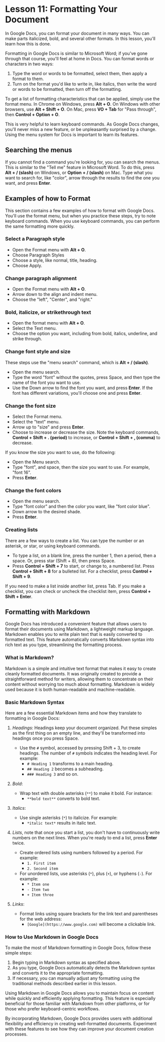 # Lesson 11: Formatting Your Document

In Google Docs, you can format your document in many ways. You can
make parts italicized, bold, and several other formats. In this
lesson, you'll learn how this is done.

Formatting in Google Docs is similar to Microsoft Word; if you've gone
through that course, you'll feel at home in Docs. You can format words
or characters in two ways:

1. Type the word or words to be formatted, select them, then apply a format to them.
2. Turn on the format you'd like to write in, like italics, then write the word or words to be formatted, then turn off the formatting.

To get a list of formatting characteristics that can be applied,
simply use the format menu. In Chrome on Windows, press **Alt + O**.
On Windows with other browsers, use **Alt + Shift + O**. On Mac,
press **VO + Tab** for "Pass through", then **Control + Option + O**.

This is very helpful to learn keyboard commands. As Google Docs
changes, you'll never miss a new feature, or be unpleasantly surprised
by a change. Using the menu system for Docs is important to learn its
features.

## Searching the menus

If you cannot find a command you're looking for, you can search the
menus. This is similar to the "Tell me" feature in Microsoft Word. To
do this, press **Alt + / (slash)** on Windows, or **Option + /
(slash)** on Mac. Type what you want to search for, like "color", arrow
through the results to find the one you want, and press **Enter**.

## Examples of how to Format

This section contains a few examples of how to format with Google
Docs. You'll use the format menu, but when you practice these steps,
try to note keyboard commands. When you use keyboard commands, you can
perform the same formatting more quickly.

### Select a Paragraph style

* Open the Format menu with **Alt + O**.
* Choose Paragraph Styles
* Choose a style, like normal, title, heading.
* Choose Apply.

### Change paragraph alignment

* Open the Format menu with **Alt + O**.
* Arrow down to the align and indent menu.
* Choose the "left", "Center", and "right."

### Bold, italicize, or strikethrough text

* Open the format menu with **Alt + O**.
* Select the Text menu.
* Choose the option you want, including from bold, italics, underline,
  and strike through.

### Change font style and size

These steps use the "menu search" command, which is **Alt + /
(slash)**.

* Open the menu search.
* Type the word "font" without the quotes, press Space, and then type
  the name of the font you want to use.
* Use the Down arrow to find the font you want, and press
  **Enter**. If the font has different variations, you'll choose one
  and press **Enter**.

### Change the font size

* Select the Format menu.
* Select the "text" menu.
* Arrow up to "size" and press **Enter**.
* Choose to increase or decrease the size. Note the keyboard commands,
  **Control + Shift + . (period)** to increase, or **Control + Shift +
  , (comma)** to decrease.

If you know the size you want to use, do the following:

* Open the Menu search.
* Type "font", and space, then the size you want to use. For example,
  "font 16".
* Press **Enter**.

### Change the font colors

* Open the menu search.
* Type "font color" and then the color you want, like "font color
  blue".
* Down arrow to the desired shade.
* Press **Enter**.

### Creating lists

There are a few ways to create a list. You can type the number or an
asterisk, or star, or using keyboard commands.

* To type a list, on a blank line, press the number 1, then a period,
  then a space. Or, press star (Shift + 8), then press Space.
* Press **Control + Shift + 7** to start, or change to, a numbered
  list. Press **Control + Shift + 8** for a bulleted list. For a
  checklist, press **Control + Shift + 9**.

If you need to make a list inside another list, press Tab. If you make
a checklist, you can check or uncheck the checklist item, press
**Control + Shift + Enter**.

## Formatting with Markdown

Google Docs has introduced a convenient feature that allows users to
format their documents using Markdown, a lightweight markup
language. Markdown enables you to write plain text that is easily
converted to formatted text. This feature automatically converts
Markdown syntax into rich text as you type, streamlining the
formatting process.

### What is Markdown?

Markdown is a simple and intuitive text format that makes it easy to
create cleanly formatted documents. It was originally created to
provide a straightforward method for writers, allowing them to
concentrate on their content without worrying too much about
formatting. Markdown is widely used because it is both human-readable
and machine-readable.

### Basic Markdown Syntax

Here are a few essential Markdown items and how they translate to formatting in Google
Docs:

1. *Headings*: Headings keep your document organized. Put these
   simples as the first thing on an empty line, and they'll be
   transformed into headings once you press Space.
   - Use the `#` symbol, accessed by pressing Shift + 3, to create
     headings. The number of `#` symbols indicates the heading
     level. For example:
     - `# Heading 1` transforms to a main heading.
     - `## Heading 2` becomes a subheading.
     - `### Heading 3` and so on.
   
2. *Bold*:
   - Wrap text with double asterisks (`**`) to make it bold. For
     instance:
     - `**bold text**` converts to bold text.

3. *Italics*:
   - Use single asterisks (`*`) to italicize. For example:
     - `*italic text*` results in italic text.
   
4. *Lists*, note that once you start a list, you don't have to
   continuously write numbers on the next lines. When you're ready to
   end a list, press **Enter** twice.
   - Create ordered lists using numbers followed by a period. For example:
     - `1. First item`
     - `2. Second item`
   - For unordered lists, use asterisks (`*`), plus (`+`), or hyphens (`-`). For example:
     - `* Item one`
     - `- Item two`
     - `+ Item three`

5. *Links*:
   - Format links using square brackets for the link text and
     parentheses for the web address:
     - `[Google](https://www.google.com)` will become a clickable link.

### How to Use Markdown in Google Docs

To make the most of Markdown formatting in Google Docs, follow these simple steps:

1. Begin typing in Markdown syntax as specified above.
2. As you type, Google Docs automatically detects the Markdown syntax
and converts it to the appropriate formatting.
3. If necessary, you can manually adjust any formatting using the traditional methods described
earlier in this lesson.

Using Markdown in Google Docs allows you to maintain focus on content while quickly and efficiently
applying formatting. This feature is especially beneficial for those familiar with Markdown from
other platforms, or for those who prefer keyboard-centric workflows.

By incorporating Markdown, Google Docs provides users with additional flexibility and efficiency in
creating well-formatted documents. Experiment with these features to see how they can improve your
document creation processes.
